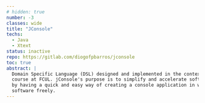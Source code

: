 ```yaml
---
# hidden: true
number: -3
classes: wide
title: "JConsole"
techs:
  - Java
  - Xtext
status: inactive
repo: https://gitlab.com/diogofpbarros/jconsole
toc: true
abstract: |
  Domain Specific Language (DSL) designed and implemented in the context of the Domain Languages
  course at FCUL. jConsole's purpose is to simplify and accelerate software development and testing
  by having a quick and easy way of creating a console application in which one can integrate 
  software freely.
---
```


<!-- 
## Motivation

## Design

## Implementation

## Demo

## How to use 
-->
